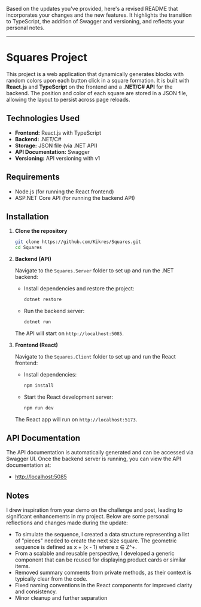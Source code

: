 Based on the updates you've provided, here's a revised README that incorporates your changes and the new features. It highlights the transition to TypeScript, the addition of Swagger and versioning, and reflects your personal notes. 

---

# Squares Project

This project is a web application that dynamically generates blocks with random colors upon each button click in a square formation. It is built with **React.js** and **TypeScript** on the frontend and a **.NET/C# API** for the backend. The position and color of each square are stored in a JSON file, allowing the layout to persist across page reloads.

## Technologies Used

- **Frontend:** React.js with TypeScript
- **Backend:** .NET/C#
- **Storage:** JSON file (via .NET API)
- **API Documentation:** Swagger
- **Versioning:** API versioning with v1

## Requirements

- Node.js (for running the React frontend)
- ASP.NET Core API (for running the backend API)

## Installation

1. **Clone the repository**

   ```bash
   git clone https://github.com/Kikres/Squares.git
   cd Squares
   ```

2. **Backend (API)**

   Navigate to the `Squares.Server` folder to set up and run the .NET backend:

   - Install dependencies and restore the project:

     ```bash
     dotnet restore
     ```

   - Run the backend server:

     ```bash
     dotnet run
     ```

   The API will start on `http://localhost:5085`.

3. **Frontend (React)**

   Navigate to the `Squares.Client` folder to set up and run the React frontend:

   - Install dependencies:

     ```bash
     npm install
     ```

   - Start the React development server:

     ```bash
     npm run dev
     ```

   The React app will run on `http://localhost:5173`.

## API Documentation

The API documentation is automatically generated and can be accessed via Swagger UI. Once the backend server is running, you can view the API documentation at:

- [http://localhost:5085](http://localhost:5085)

## Notes

I drew inspiration from your demo on the challenge and post, leading to significant enhancements in my project. Below are some personal reflections and changes made during the update:

- To simulate the sequence, I created a data structure representing a list of "pieces" needed to create the next size square. The geometric sequence is defined as x + (x - 1) where x ∈ Z^+.
- From a scalable and reusable perspective, I developed a generic component that can be reused for displaying product cards or similar items.
- Removed summary comments from private methods, as their context is typically clear from the code.
- Fixed naming conventions in the React components for improved clarity and consistency.
- Minor cleanup and further separation
